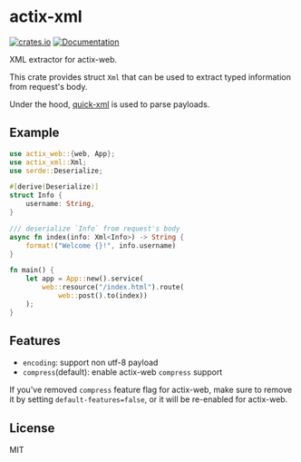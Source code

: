# actix-xml

[![crates.io](https://img.shields.io/crates/v/actix-xml?style=flat-square)](https://crates.io/crates/actix-xml)
[![Documentation](https://img.shields.io/docsrs/actix-xml?style=flat-square)](https://docs.rs/actix-xml)

XML extractor for actix-web.

This crate provides struct `Xml` that can be used to extract typed information from request's body.

Under the hood, [quick-xml](https://github.com/tafia/quick-xml) is used to parse payloads.

## Example

```rust
use actix_web::{web, App};
use actix_xml::Xml;
use serde::Deserialize;

#[derive(Deserialize)]
struct Info {
    username: String,
}

/// deserialize `Info` from request's body
async fn index(info: Xml<Info>) -> String {
    format!("Welcome {}!", info.username)
}

fn main() {
    let app = App::new().service(
        web::resource("/index.html").route(
            web::post().to(index))
    );
}
```

## Features

- `encoding`: support non utf-8 payload
- `compress`(default): enable actix-web `compress` support

If you've removed `compress` feature flag for actix-web, make sure to remove it by setting `default-features=false`, or
it will be re-enabled for actix-web.

## License

MIT